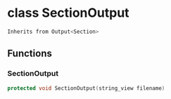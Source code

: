 # class SectionOutput


```cpp
Inherits from Output<Section>
```



## Functions

### SectionOutput

```cpp
protected void SectionOutput(string_view filename)
```




